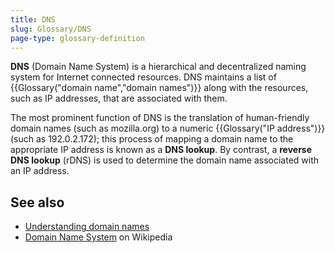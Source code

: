 ```yaml
---
title: DNS
slug: Glossary/DNS
page-type: glossary-definition
---
```




**DNS** (Domain Name System) is a hierarchical and decentralized naming system for Internet connected resources. DNS maintains a list of {{Glossary("domain name","domain names")}} along with the resources, such as IP addresses, that are associated with them.

The most prominent function of DNS is the translation of human-friendly domain names (such as mozilla.org) to a numeric {{Glossary("IP address")}} (such as 192.0.2.172); this process of mapping a domain name to the appropriate IP address is known as a **DNS lookup**. By contrast, a **reverse DNS lookup** (rDNS) is used to determine the domain name associated with an IP address.

## See also

- [Understanding domain names](/Learn/Common_questions/Web_mechanics/What_is_a_domain_name)
- [Domain Name System](https://en.wikipedia.org/wiki/Domain_Name_System) on Wikipedia
